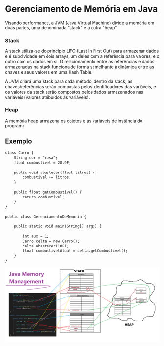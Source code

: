 # Gerenciamento de Memória em Java

Visando performance, a JVM (Java Virtual Machine) divide a memória em duas partes, uma denominada "stack" e a outra "heap".

### Stack

A stack utiliza-se do princípio LIFO (Last In First Out) para armazenar dados e é subdividade em dois arrays, um deles com a referência para valores, e o outro com os dados em si. O relacionamento entre as referências e dados armazenadas na stack funciona de forma semelhante à dinâmica entre as chaves e seus valores em uma Hash Table.

A JVM criará uma stack para cada método, dentro da stack, as chaves/referências serão compostas pelos identificadores das variáveis, e os valores da stack serão compostos pelos dados armazenados nas variáveis (valores atribuídos às variáveis).

### Heap

A memória heap armazena os objetos e as variáveis de instância do programa

## Exemplo

```
class Carro {
    String cor = "rosa";
    float combustivel = 28.9F;

    public void abastecer(float litros) {
        combustivel += litros;
    }

    public float getCombustivel() {
        return combustivel;
    }
}

public class GerenciamentoDeMemoria {

    public static void main(String[] args) {

        int aux = 1;
        Carro celta = new Carro();
        celta.abastecer(10F);
        float combustivelAtual = celta.getCombustivel();
    }
}
```

![](memory-management.png)